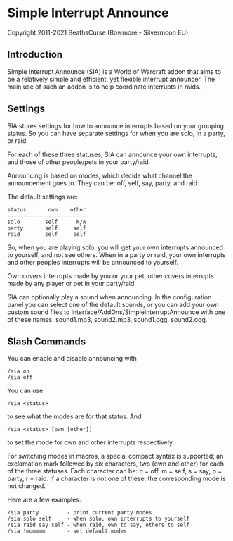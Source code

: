 
Simple Interrupt Announce
=========================

Copyright 2011-2021 BeathsCurse (Bowmore - Silvermoon EU)


Introduction
------------

Simple Interrupt Announce (SIA) is a World of Warcraft addon that aims to be
a relatively simple and efficient, yet flexible interrupt announcer. The main
use of such an addon is to help coordinate interrupts in raids.


Settings
--------

SIA stores settings for how to announce interrupts based on your grouping
status. So you can have separate settings for when you are solo, in a party,
or raid.

For each of these three statuses, SIA can announce your own interrupts, and
those of other people/pets in your party/raid.

Announcing is based on modes, which decide what channel the announcement goes
to. They can be: off, self, say, party, and raid.

The default settings are:

    status       own    other
    -------------------------
    solo        self      N/A
    party       self     self
    raid        self     self

So, when you are playing solo, you will get your own interrupts announced to
yourself, and not see others. When in a party or raid, your own interrupts and
other peoples interrupts will be announced to yourself.

Own covers interrupts made by you or your pet, other covers interrupts made
by any player or pet in your party/raid.

SIA can optionally play a sound when announcing. In the configuration panel
you can select one of the default sounds, or you can add your own custom sound
files to Interface/AddOns/SimpleInterruptAnnounce with one of these names:
sound1.mp3, sound2.mp3, sound1.ogg, sound2.ogg.


Slash Commands
--------------

You can enable and disable announcing with

    /sia on
    /sia off

You can use

    /sia <status>

to see what the modes are for that status. And

    /sia <status> [own [other]]

to set the mode for own and other interrupts respectively.

For switching modes in macros, a special compact syntax is supported; an
exclamation mark followed by six characters, two (own and other) for each
of the three statuses. Each character can be: o = off, m = self, s = say,
p = party, r = raid. If a character is not one of these, the corresponding
mode is not changed.

Here are a few examples:

    /sia party         - print current party modes
    /sia solo self     - when solo, own interrupts to yourself
    /sia raid say self - when raid, own to say, others to self
    /sia !mommmm       - set default modes
